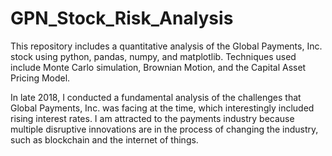# GPN_Stock_Risk_Analysis
This repository includes a quantitative analysis of the Global Payments, Inc. stock using python, pandas, numpy, and matplotlib.  Techniques used include Monte Carlo simulation, Brownian Motion, and the Capital Asset Pricing Model.

In late 2018, I conducted a fundamental analysis of the challenges that Global Payments, Inc. was facing at the time, which interestingly included rising interest rates.  I am attracted to the payments industry because multiple disruptive innovations are in the process of changing the industry, such as blockchain and the internet of things.

